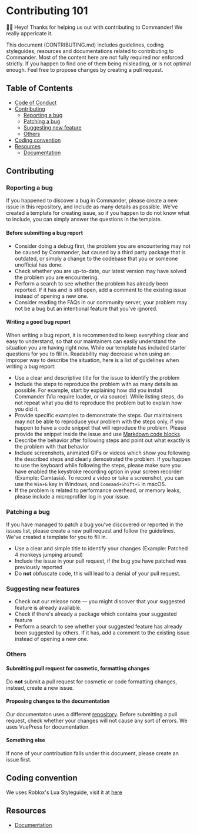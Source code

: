 # Contributing 101

👋🏻 Heyo! Thanks for helping us out with contributing to Commander! We really appericate it.

This document (CONTRIBUTING.md) includes guidelines, coding styleguides, resources and documentations related to contributing to Commander. Most of the content here are not fully required nor enforced strictly. If you happen to find one of them being misleading, or is not optimal enough. Feel free to propose changes by creating a pull request.

## Table of Contents
- [Code of Conduct](https://github.com/va1kio/commander/blob/main/CODE_OF_CONDUCT.md)
- [Contributing](#Contributing)
  * [Reporting a bug](#Reporting-a-bug)
  * [Patching a bug](#Patching-a-bug)
  * [Suggesting new feature](#Suggesting-new-feature)
  * [Others](#Others)
- [Coding convention](#Coding-convention)
- [Resources](#Resources)
  * [Documentation](https://commander-4.vercel.app)
  
## Contributing
### Reporting a bug
If you happened to discover a bug in Commander, please create a new issue in this repository, and include as many details as possible. We've created a template for creating issue, so if you happen to do not know what to include, you can simply answer the questions in the template.

#### Before submitting a bug report
- Consider doing a debug first, the problem you are encountering may not be caused by Commander, but caused by a third party package that is outdated, or simply a change to the codebase that you or someone unofficial has done.
- Check whether you are up-to-date, our latest version may have solved the problem you are encountering.
- Perform a search to see whether the problem has already been reported. If it has and is still open, add a comment to the existing issue instead of opening a new one.
- Consider reading the FAQs in our community server, your problem may not be a bug but an intentional feature that you've ignored.

#### Writing a good bug report
When writing a bug report, it is recommended to keep everything clear and easy to understand, so that our maintainers can easily understand the situation you are having right now. While our template has included starter questions for you to fill in. Readability may decrease when using an improper way to describe the situation, here is a list of guidelines when writing a bug report:

- Use a clear and descriptive title for the issue to identify the problem
- Include the steps to reproduce the problem with as many details as possible. For example, start by explaining how did you install Commander (Via require loader, or via source). While listing steps, do not repeat what you did to reproduce the problem but to explain how you did it.
- Provide specific examples to demonstrate the steps. Our maintainers may not be able to reproduce your problem with the steps only, if you happen to have a code snippet that will reproduce the problem. Please provide the snippet inside the issue and use [Markdown code blocks](https://help.github.com/articles/markdown-basics/#multiple-lines).
- Describe the behavior after following steps and point out what exactly is the problem with that behavior
- Include screenshots, animated GIFs or videos which show you following the described steps and clearly demostrated the problem. If you happen to use the keyboard while following the steps, please make sure you have enabled the keystroke recording option in your screen recorder (Example: Camtasia). To record a video or take a screenshot, you can use the `Win+G` key in Windows, and `Command+Shift+5` in macOS.
- If the problem is related to performance overhead, or memory leaks, please include a microprofiler log in your issue.

### Patching a bug
If you have managed to patch a bug you've discovered or reported in the issues list, please create a new pull request and follow the guidelines. We've created a template for you to fill in.

- Use a clear and simple title to identify your changes (Example: Patched 4 monkeys jumping around)
- Include the issue in your pull request, if the bug you have patched was previously reported
- Do **not** obfuscate code, this will lead to a denial of your pull request.

### Suggesting new features
- Check out our release note — you might discover that your suggested feature is already available.
- Check if there's already a package which contains your suggested feature
- Perform a search to see whether your suggested feature has already been suggested by others. If it has, add a comment to the existing issue instead of opening a new one.

### Others
#### Submitting pull request for cosmetic, formatting changes
Do **not** submit a pull request for cosmetic or code formatting changes, instead, create a new issue.

#### Proposing changes to the documentation
Our documentaton uses a different [repository](https://github.com/va1kio/commander-site). Before submitting a pull request, check whether your changes will not cause any sort of errors. We uses VuePress for documentation.

#### Something else
If none of your contribution falls under this document, please create an issue first.

## Coding convention
We uses Roblox's Lua Styleguide, visit it at [here](https://roblox.github.io/lua-style-guide/)

## Resources
* [Documentation](https://commander-4.vercel.app)

